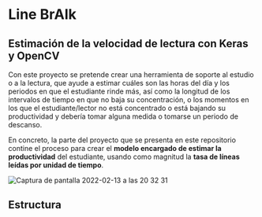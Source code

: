 # Line BrAIk

## Estimación de la velocidad de lectura con Keras y OpenCV

Con este proyecto se pretende crear una herramienta de soporte al estudio o a la lectura, que ayude a estimar cuáles son las horas del día y los periodos en que el estudiante rinde más, así como la longitud de los intervalos de tiempo en que no baja su concentración, o los momentos en los que el estudiante/lector no está concentrado o está bajando su productividad y debería tomar alguna medida o tomarse un periodo de descanso.

En concreto, la parte del proyecto que se presenta en este repositorio contine el proceso para crear el **modelo encargado de estimar la productividad** del estudiante, usando como magnitud la **tasa de líneas leídas por unidad de tiempo**.

![Captura de pantalla 2022-02-13 a las 20 32 31](https://user-images.githubusercontent.com/25453699/153773790-7169b611-b279-4734-a307-ae9974a81cc6.png)

## Estructura 
